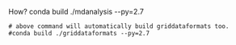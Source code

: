 How?
    conda build ./mdanalysis --py=2.7

    # above command will automatically build griddataformats too.
    #conda build ./griddataformats --py=2.7
